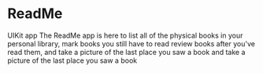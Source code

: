 # ReadMe
UIKit app
The ReadMe app is here to list all of the physical books in your personal library, 
mark books you still have to read review books after you've read them, 
and take a picture of the last place you saw a book and take a picture of the last place you saw a book
